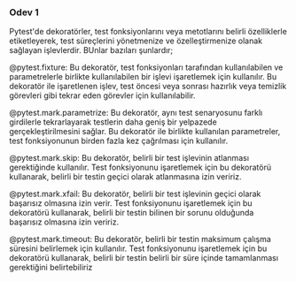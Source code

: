 ### Odev 1

Pytest'de dekoratörler, test fonksiyonlarını veya metotlarını belirli özelliklerle etiketleyerek, test süreçlerini yönetmenize ve özelleştirmenize olanak sağlayan işlevlerdir. BUnlar bazıları şunlardır;

@pytest.fixture: Bu dekoratör, test fonksiyonları tarafından kullanılabilen ve parametrelerle birlikte kullanılabilen bir işlevi işaretlemek için kullanılır. Bu dekoratör ile işaretlenen işlev, test öncesi veya sonrası hazırlık veya temizlik görevleri gibi tekrar eden görevler için kullanılabilir.

@pytest.mark.parametrize: Bu dekoratör, aynı test senaryosunu farklı girdilerle tekrarlayarak testlerin daha geniş bir yelpazede gerçekleştirilmesini sağlar. Bu dekoratör ile birlikte kullanılan parametreler, test fonksiyonunun birden fazla kez çağrılması için kullanılır.

@pytest.mark.skip: Bu dekoratör, belirli bir test işlevinin atlanması gerektiğinde kullanılır. Test fonksiyonunu işaretlemek için bu dekoratörü kullanarak, belirli bir testin geçici olarak atlanmasına izin veririz.

@pytest.mark.xfail: Bu dekoratör, belirli bir test işlevinin geçici olarak başarısız olmasına izin verir. Test fonksiyonunu işaretlemek için bu dekoratörü kullanarak, belirli bir testin bilinen bir sorunu olduğunda başarısız olmasına izin veririz.

@pytest.mark.timeout: Bu dekoratör, belirli bir testin maksimum çalışma süresini belirlemek için kullanılır. Test fonksiyonunu işaretlemek için bu dekoratörü kullanarak, belirli bir testin belirli bir süre içinde tamamlanması gerektiğini belirtebiliriz
